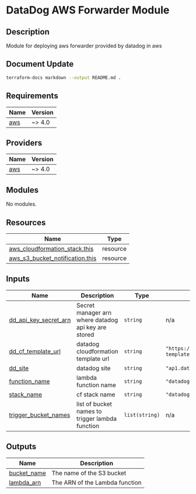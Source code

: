 # DataDog AWS Forwarder Module

## Description

Module for deploying aws forwarder provided by datadog in aws

## Document Update

```bash
terraform-docs markdown --output README.md .
```

<!-- BEGIN_TF_DOCS -->
## Requirements

| Name | Version |
|------|---------|
| <a name="requirement_aws"></a> [aws](#requirement\_aws) | ~> 4.0 |

## Providers

| Name | Version |
|------|---------|
| <a name="provider_aws"></a> [aws](#provider\_aws) | ~> 4.0 |

## Modules

No modules.

## Resources

| Name | Type |
|------|------|
| [aws_cloudformation_stack.this](https://registry.terraform.io/providers/hashicorp/aws/latest/docs/resources/cloudformation_stack) | resource |
| [aws_s3_bucket_notification.this](https://registry.terraform.io/providers/hashicorp/aws/latest/docs/resources/s3_bucket_notification) | resource |

## Inputs

| Name | Description | Type | Default | Required |
|------|-------------|------|---------|:--------:|
| <a name="input_dd_api_key_secret_arn"></a> [dd\_api\_key\_secret\_arn](#input\_dd\_api\_key\_secret\_arn) | Secret manager arn where datadog api key are stored | `string` | n/a | yes |
| <a name="input_dd_cf_template_url"></a> [dd\_cf\_template\_url](#input\_dd\_cf\_template\_url) | datadog cloudformation template url | `string` | `"https://datadog-cloudformation-template.s3.amazonaws.com/aws/forwarder/latest.yaml"` | no |
| <a name="input_dd_site"></a> [dd\_site](#input\_dd\_site) | datadog site | `string` | `"ap1.datadoghq.com"` | no |
| <a name="input_function_name"></a> [function\_name](#input\_function\_name) | lambda function name | `string` | `"datadog-forwarder"` | no |
| <a name="input_stack_name"></a> [stack\_name](#input\_stack\_name) | cf stack name | `string` | `"datadog-forwarder"` | no |
| <a name="input_trigger_bucket_names"></a> [trigger\_bucket\_names](#input\_trigger\_bucket\_names) | list of bucket names to trigger lambda function | `list(string)` | n/a | yes |

## Outputs

| Name | Description |
|------|-------------|
| <a name="output_bucket_name"></a> [bucket\_name](#output\_bucket\_name) | The name of the S3 bucket |
| <a name="output_lambda_arn"></a> [lambda\_arn](#output\_lambda\_arn) | The ARN of the Lambda function |
<!-- END_TF_DOCS -->